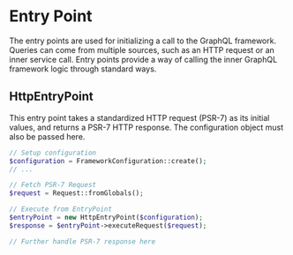 # Entry Point

The entry points are used for initializing a call to the GraphQL framework. Queries can come from multiple sources, such as an HTTP request or an inner service call. Entry points provide a way of calling the inner GraphQL framework logic through standard ways.

## HttpEntryPoint

This entry point takes a standardized HTTP request (PSR-7) as its initial values, and returns a PSR-7 HTTP response. The configuration object must also be passed here.

```php
// Setup configuration
$configuration = FrameworkConfiguration::create();
// ...

// Fetch PSR-7 Request
$request = Request::fromGlobals();

// Execute from EntryPoint
$entryPoint = new HttpEntryPoint($configuration);
$response = $entryPoint->executeRequest($request);

// Further handle PSR-7 response here
```
